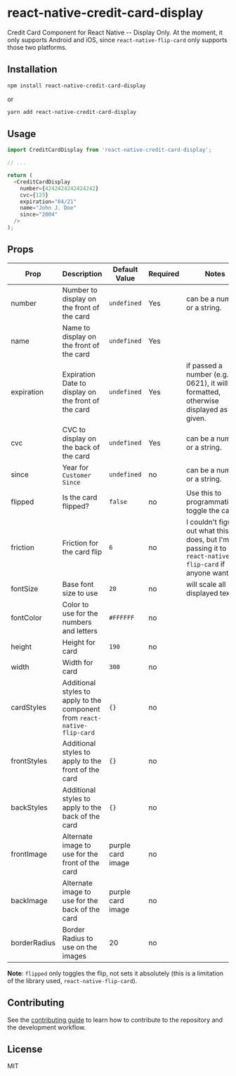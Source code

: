 # react-native-credit-card-display

Credit Card Component for React Native -- Display Only. At the moment, it only supports Android and iOS, since `react-native-flip-card` only supports those two platforms.

## Installation

```sh
npm install react-native-credit-card-display
```

or

```sh
yarn add react-native-credit-card-display
```

## Usage

```js
import CreditCardDisplay from 'react-native-credit-card-display';

// ...

return (
  <CreditCardDisplay
    number={4242424242424242}
    cvc={123}
    expiration="04/21"
    name="John J. Doe"
    since="2004"
  />
);
```

## Props

| Prop         | Description                                                               | Default Value     | Required | Notes                                                                                                         |
| ------------ | ------------------------------------------------------------------------- | ----------------- | -------- | ------------------------------------------------------------------------------------------------------------- |
| number       | Number to display on the front of the card                                | `undefined`       | Yes      | can be a number or a string.                                                                                  |
| name         | Name to display on the front of the card                                  | `undefined`       | Yes      |                                                                                                               |
| expiration   | Expiration Date to display on the front of the card                       | `undefined`       | Yes      | if passed a number (e.g. 0621), it will be formatted, otherwise displayed as given.                           |
| cvc          | CVC to display on the back of the card                                    | `undefined`       | Yes      | can be a number or a string.                                                                                  |
| since        | Year for `Customer Since`                                                 | `undefined`       | no       | can be a number or a string.                                                                                  |
| flipped      | Is the card flipped?                                                      | `false`           | no       | Use this to programmatically toggle the card.                                                                 |
| friction     | Friction for the card flip                                                | `6`               | no       | I couldn't figure out what this does, but I'm just passing it to `react-native-flip-card` if anyone wants it. |
| fontSize     | Base font size to use                                                     | `20`              | no       | will scale all displayed text                                                                                 |
| fontColor    | Color to use for the numbers and letters                                  | `#FFFFFF`         | no       |                                                                                                               |
| height       | Height for card                                                           | `190`             | no       |                                                                                                               |
| width        | Width for card                                                            | `300`             | no       |                                                                                                               |
| cardStyles   | Additional styles to apply to the component from `react-native-flip-card` | `{}`              | no       |                                                                                                               |
| frontStyles  | Additional styles to apply to the front of the card                       | `{}`              | no       |                                                                                                               |
| backStyles   | Additional styles to apply to the back of the card                        | `{}`              | no       |                                                                                                               |
| frontImage   | Alternate image to use for the front of the card                          | purple card image | no       |                                                                                                               |
| backImage    | Alternate image to use for the back of the card                           | purple card image | no       |                                                                                                               |
| borderRadius | Border Radius to use on the images                                        | 20                | no       |                                                                                                               |

**Note**: `flipped` only toggles the flip, not sets it absolutely (this is a limitation of the library used, `react-native-flip-card`).

## Contributing

See the [contributing guide](CONTRIBUTING.md) to learn how to contribute to the repository and the development workflow.

## License

MIT
